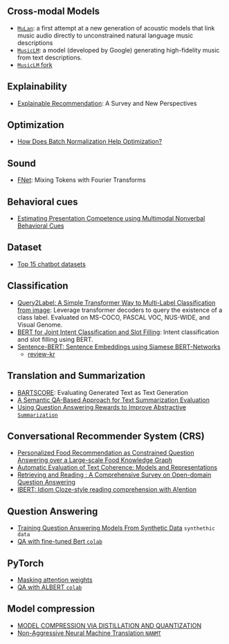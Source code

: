 ## Cross-modal Models

- [`MuLan`](https://arxiv.org/pdf/2208.12415.pdf): a first attempt at a new generation
of acoustic models that link music audio directly to unconstrained natural language music descriptions
 - [`MusicLM`](https://google-research.github.io/seanet/musiclm/examples/): a model (developed by Google) generating high-fidelity music from text descriptions.
 - [`MusicLM` fork](https://github.com/penguinkang/musiclm-pytorch)


## Explainability

- [Explainable Recommendation](https://arxiv.org/pdf/1804.11192.pdf): A Survey and New Perspectives


## Optimization
- [How Does Batch Normalization Help Optimization?](https://arxiv.org/pdf/1805.11604.pdf)


## Sound
- [FNet](https://arxiv.org/pdf/2105.03824.pdf): Mixing Tokens with Fourier Transforms


## Behavioral cues
- [Estimating Presentation Competence using Multimodal Nonverbal Behavioral Cues](https://arxiv.org/pdf/2105.02636.pdf)


## Dataset
- [Top 15 chatbot datasets](https://hackernoon.com/top-15-chatbot-datasets-for-nlp-projects-8k2f3zqc)


## Classification
- [Query2Label: A Simple Transformer Way to Multi-Label Classification from image](https://paperswithcode.com/paper/query2label-a-simple-transformer-way-to-multi): Leverage transformer decoders to query the existence of a class label. Evaluated on MS-COCO, PASCAL VOC, NUS-WIDE, and Visual Genome.
- [BERT for Joint Intent Classification and Slot Filling](https://arxiv.org/pdf/1902.10909.pdf): Intent classification and slot filling using BERT.
- [Sentence-BERT: Sentence Embeddings using Siamese BERT-Networks](https://arxiv.org/pdf/1908.10084.pdf)
  -  [review-kr](https://blog.naver.com/jaeyoon_95/222586801978)

## Translation and Summarization
- [BARTSCORE](https://arxiv.org/pdf/2106.11520.pdf): Evaluating Generated Text as Text Generation
- [A Semantic QA-Based Approach for Text Summarization Evaluation](https://dl.acm.org/doi/pdf/10.5555/3504035.3504623)
- [Using Question Answering Rewards to Improve Abstractive `Summarization`](https://aclanthology.org/2021.findings-emnlp.47.pdf)

## Conversational Recommender System (CRS)
- [Personalized Food Recommendation as Constrained Question Answering over a Large-scale Food Knowledge Graph](https://arxiv.org/pdf/2101.01775.pdf)
- [Automatic Evaluation of Text Coherence: Models and Representations](https://www.ijcai.org/Proceedings/05/Papers/0505.pdf)
- [Retrieving and Reading : A Comprehensive Survey on Open-domain Question Answering](https://arxiv.org/pdf/2101.00774.pdf)
- [IBERT: Idiom Cloze-style reading comprehension with A!ention](https://arxiv.org/pdf/2112.02994.pdf)

## Question Answering
- [Training Question Answering Models From Synthetic Data](https://aclanthology.org/2020.emnlp-main.468.pdf) `synthethic data`
- [QA with fine-tuned Bert `colab`](https://colab.research.google.com/drive/1uSlWtJdZmLrI3FCNIlUHFxwAJiSu2J0-#scrollTo=6_mAnIPKaXyw)

## PyTorch
- [Masking attention weights](http://juditacs.github.io/2018/12/27/masked-attention.html)
- [QA with ALBERT `colab`](https://colab.research.google.com/github/spark-ming/albert-qa-demo/blob/master/Question_Answering_with_ALBERT.ipynb#scrollTo=1qfQAtRsMVl7)

## Model compression
- [MODEL COMPRESSION VIA DISTILLATION AND QUANTIZATION](https://arxiv.org/pdf/1802.05668.pdf)
- [Non-Aggressive Neural Machine Translation `NANMT`](https://arxiv.org/pdf/1711.02281.pdf)
